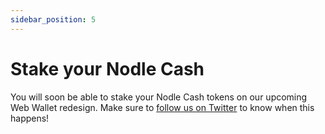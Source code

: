 ```yaml
---
sidebar_position: 5
---
```


# Stake your Nodle Cash

You will soon be able to stake your Nodle Cash tokens on our upcoming Web Wallet redesign. Make sure to [follow us on Twitter](https://twitter.com/NodleNetwork) to know when this happens!
